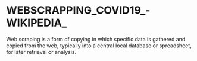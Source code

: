 # WEBSCRAPPING_COVID19_-WIKIPEDIA_
Web scraping is a form of copying in which specific data is gathered and copied from the web, typically into a central local database or spreadsheet, for later retrieval or analysis.




